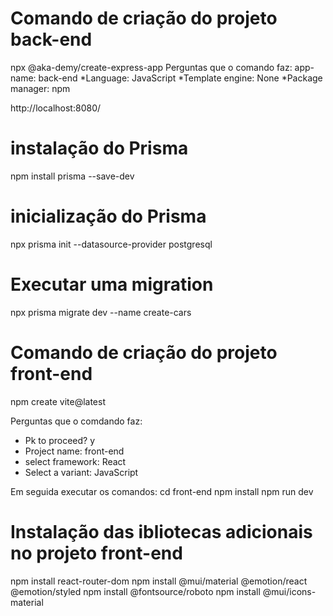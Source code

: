# Comando de criação do projeto back-end

npx @aka-demy/create-express-app
Perguntas que o comando faz:
app-name: back-end
*Language: JavaScript
*Template engine: None
*Package manager: npm

http://localhost:8080/

# instalação do Prisma
npm install prisma --save-dev

# inicialização do Prisma 
npx prisma init --datasource-provider postgresql

# Executar uma migration
npx prisma migrate dev --name create-cars

# Comando de criação do projeto front-end
npm create vite@latest

Perguntas que o comdando faz:
* Pk to proceed? y
* Project name: front-end
* select framework: React
* Select a variant: JavaScript

Em seguida executar os comandos:
cd front-end
npm install
npm run dev

# Instalação das ibliotecas adicionais no projeto front-end
npm install react-router-dom
npm install @mui/material @emotion/react @emotion/styled
npm install @fontsource/roboto
npm install @mui/icons-material